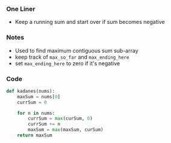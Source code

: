 ### One Liner
- Keep a running sum and start over if sum becomes negative
### Notes
- Used to find maximum contiguous sum sub-array
- keep track of `max_so_far` and `max_ending_here` 
- set `max_ending_here` to zero if it's negative
### Code 
```python
def kadanes(nums):
	maxSum = nums[0]
	currSum = 0

	for n in nums:
		currSum = max(curSum, 0)
		currSum += n
		maxSum = max(maxSum, curSum)
	return maxSum
```
